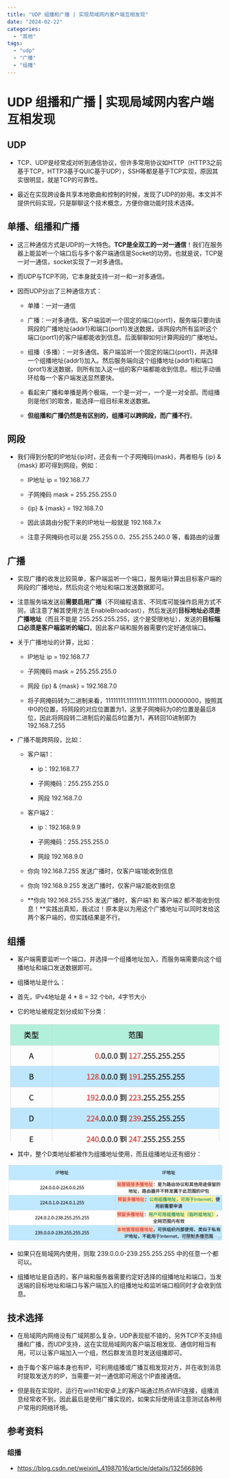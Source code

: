 ```yaml
---
title: "UDP 组播和广播 | 实现局域网内客户端互相发现"
date: "2024-02-22"
categories: 
  - "其他"
tags: 
  - "udp"
  - "广播"
  - "组播"
---
```

# UDP 组播和广播 | 实现局域网内客户端互相发现

## UDP

- TCP、UDP是经常成对听到通信协议，但许多常用协议如HTTP（HTTP3之前基于TCP，HTTP3基于QUIC基于UDP），SSH等都是基于TCP实现，原因其实很明显，就是TCP的可靠性。

- 最近在实现跨设备共享本地歌曲和控制的时候，发现了UDP的妙用。本文并不提供代码实现，只是聊聊这个技术概念，方便你做功能时技术选择。

## 单播、组播和广播

- 这三种通信方式是UDP的一大特色。**TCP是全双工的一对一通信**！我们在服务器上能监听一个端口后与多个客户端通信是Socket的功劳。也就是说，TCP是一对一通信，socket实现了一对多通信。

- 而UDP与TCP不同，它本身就支持一对一和一对多通信。

- 因而UDP分出了三种通信方式：
    - 单播：一对一通信
    
    - 广播：一对多通信。客户端监听一个固定的端口{port1}，服务端只要向该网段的广播地址{addr1}和端口{port1}发送数据，该网段内所有监听这个端口{port1}的客户端都能收到信息。后面聊聊如何计算网段的广播地址。
    
    - 组播（多播）：一对多通信。客户端监听一个固定的端口{port1}，并选择一个组播地址{addr1}加入。然后服务端向这个组播地址{addr1}和端口{prot1}发送数据，则所有加入这一组的客户端都能收到信息。相比手动循环给每一个客户端发送显然要快。
    
    - 看起来广播和单播是两个极端，一个是一对一，一个是一对全部。而组播则是他们的取舍，能选择一组目标来发送数据。
    
    - **但组播和广播仍然是有区别的，组播可以跨网段，而广播不行**。

## 网段

- 我们得到分配的IP地址{ip}时，还会有一个子网掩码{mask}，两者相与 {ip} & {mask} 即可得到网段，例如：
    - IP地址 ip = 192.168.7.7
    
    - 子网掩码 mask = 255.255.255.0
    
    - {ip} & {mask} = 192.168.7.0
    
    - 因此该路由分配下来的IP地址一般就是 192.168.7.x
    
    - 注意子网掩码也可以是 255.255.0.0、255.255.240.0 等，看路由的设置
    

## 广播

- 实现广播的收发比较简单，客户端监听一个端口，服务端计算出目标客户端的网段的广播地址，然后向这个地址和端口发送数据即可。

- 注意服务端发送前**需要启用广播**（不同编程语言、不同库可能操作启用方式不同，请注意了解其使用方法 EnableBroadcast），然后发送的**目标地址必须是广播地址**（而且不能是 255.255.255.255，这个是受限地址），发送的**目标端口必须是客户端监听的端口**，因此客户端和服务器需要约定好通信端口。

- 关于广播地址的计算，比如：
    - IP地址 ip = 192.168.7.7
    
    - 子网掩码 mask = 255.255.255.0
    
    - 网段 {ip} & {mask} = 192.168.7.0
    
    - 将子网掩码转为二进制来看，11111111.11111111.11111111.00000000，按照其中0的位置，将网段的对应位置置为1，这里子网掩码为0的位置是最后8位，因此将网段转二进制后的最后8位置为1，再转回10进制即为 192.168.7.255

- 广播不能跨网段，比如：
    - 客户端1：
        - ip：192.168.7.7
        
        - 子网掩码：255.255.255.0
        
        - 网段 192.168.7.0
    
    - 客户端2：
        - ip：192.168.9.9
        
        - 子网掩码：255.255.255.0
        
        - 网段 192.168.9.0
    
    - 你向 192.168.7.255 发送广播时，仅客户端1能收到信息
    
    - 你向 192.168.9.255 发送广播时，仅客户端2能收到信息
    
    - **你向 192.168.255.255 发送广播时，客户端1 和 客户端2 都不能收到信息！**实践出真知，我试过！原本是以为用这个广播地址可以同时发给这两个客户端的，但实践结果是不行。

## 组播

- 客户端需要监听一个端口，并选择一个组播地址加入，而服务端需要向这个组播地址和端口发送数据即可。

- 组播地址是什么：

- 首先，IPv4地址是 4 \* 8 = 32 个bit，4字节大小

- 它的地址被规定划分成如下分类：

![](images/image.png)

- 其中，整个D类地址都被作为组播地址使用，而且组播地址还有细分：

![](images/3fa84ec20f62481ca43acce9003afbcf-1024x368.png)

- 如果只在局域网内使用，则取 239.0.0.0-239.255.255.255 中的任意一个都可以。

- 组播地址是自选的，客户端和服务器需要约定好选择的组播地址和端口，当发送端的目标地址和端口与客户端加入的组播地址和监听端口相同时才会收到信息。

## 技术选择

- 在局域网内网络没有广域网那么复杂，UDP表现挺不错的，另外TCP不支持组播和广播，而UDP支持，这在实现局域网内客户端互相发现、通信时相当有用，可以让客户端加入一个组，然后群发消息时发送组播即可。

- 由于每个客户端本身也有IP，可利用组播或广播互相发现对方，并在收到消息时提取发送方的IP，当需要一对一通信即可用这个IP直接通信。

- 但是我在实现时，运行在win11和安卓上的客户端通过热点WIFI连接，组播消息经常收不到，因此最后是使用广播实现的，如果实际使用请注意测试各种用户常用的网络环境。

## 参考资料

### 组播

- https://blog.csdn.net/weixin\_41987016/article/details/132566896
